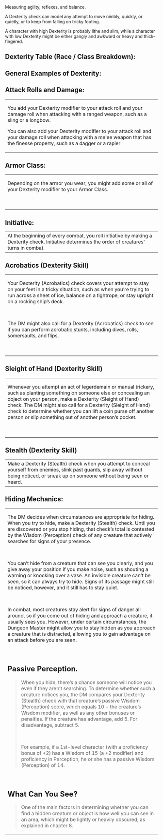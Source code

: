 

Measuring agility, reflexes, and balance.

A Dexterity check can model any attempt to move nimbly, quickly, or quietly, or to keep from falling on tricky footing.

A character with high Dexterity is probably lithe and slim, while a character with low Dexterity might be either gangly and awkward or heavy and thick-fingered.

## **Dexterity Table (Race / Class Breakdown):**

## **General Examples of Dexterity:**

## **Attack Rolls and Damage:**
<table><tbody><tr class="odd"><td><p>You add your Dexterity modifier to your attack roll and your damage roll when attacking with a ranged weapon, such as a sling or a longbow.</p><p>You can also add your Dexterity modifier to your attack roll and your damage roll when attacking with a melee weapon that has the finesse property, such as a dagger or a rapier</p></td></tr></tbody></table>

## **Armor Class:**
<table><tbody><tr class="odd"><td><p>Depending on the armor you wear, you might add some or all of your Dexterity modifier to your Armor Class.</p><p> </p></td></tr></tbody></table>

## **Initiative:**

|                                                                                                                                                   |
|---------------------------------------------------------------------------------------------------------------------------------------------------|
| At the beginning of every combat, you roll initiative by making a Dexterity check. Initiative determines the order of creatures’ turns in combat. |

## **Acrobatics (Dexterity Skill)**
<table><tbody><tr class="odd"><td><p>Your Dexterity (Acrobatics) check covers your attempt to stay on your feet in a tricky situation, such as when you’re trying to run across a sheet of ice, balance on a tightrope, or stay upright on a rocking ship’s deck.</p><p> </p><p>The DM might also call for a Dexterity (Acrobatics) check to see if you can perform acrobatic stunts, including dives, rolls, somersaults, and flips.</p><p> </p></td></tr></tbody></table>

## **Sleight of Hand (Dexterity Skill)**
<table><tbody><tr class="odd"><td><p>Whenever you attempt an act of legerdemain or manual trickery, such as planting something on someone else or concealing an object on your person, make a Dexterity (Sleight of Hand) check. The DM might also call for a Dexterity (Sleight of Hand) check to determine whether you can lift a coin purse off another person or slip something out of another person’s pocket.</p><p> </p></td></tr></tbody></table>

## **Stealth (Dexterity Skill)**
|                                                                                                                                                                                             |
|---------------------------------------------------------------------------------------------------------------------------------------------------------------------------------------------|
| Make a Dexterity (Stealth) check when you attempt to conceal yourself from enemies, slink past guards, slip away without being noticed, or sneak up on someone without being seen or heard. |


## **Hiding Mechanics:**
<table><tbody><tr class="odd"><td><p>The DM decides when circumstances are appropriate for hiding. When you try to hide, make a Dexterity (Stealth) check. Until you are discovered or you stop hiding, that check’s total is contested by the Wisdom (Perception) check of any creature that actively searches for signs of your presence.</p><p> </p><p>You can’t hide from a creature that can see you clearly, and you give away your position if you make noise, such as shouting a warning or knocking over a vase. An invisible creature can’t be seen, so it can always try to hide. Signs of its passage might still be noticed, however, and it still has to stay quiet.</p><p> </p><p>In combat, most creatures stay alert for signs of danger all around, so if you come out of hiding and approach a creature, it usually sees you. However, under certain circumstances, the Dungeon Master might allow you to stay hidden as you approach a creature that is distracted, allowing you to gain advantage on an attack before you are seen.</p><p> </p><h2 id="passive-perception."><strong>Passive Perception.</strong> </h2><blockquote><p>When you hide, there’s a chance someone will notice you even if they aren’t searching. To determine whether such a creature notices you, the DM compares your Dexterity (Stealth) check with that creature’s passive Wisdom (Perception) score, which equals 10 + the creature’s Wisdom modifier, as well as any other bonuses or penalties. If the creature has advantage, add 5. For disadvantage, subtract 5.</p><p> </p><p>For example, if a 1st-level character (with a proficiency bonus of +2) has a Wisdom of 15 (a +2 modifier) and proficiency in Perception, he or she has a passive Wisdom (Perception) of 14.</p></blockquote><p> </p><h2 id="what-can-you-see"><strong>What Can You See?</strong> </h2><blockquote><p>One of the main factors in determining whether you can find a hidden creature or object is how well you can see in an area, which might be lightly or heavily obscured, as explained in chapter 8.</p></blockquote></td></tr></tbody></table>